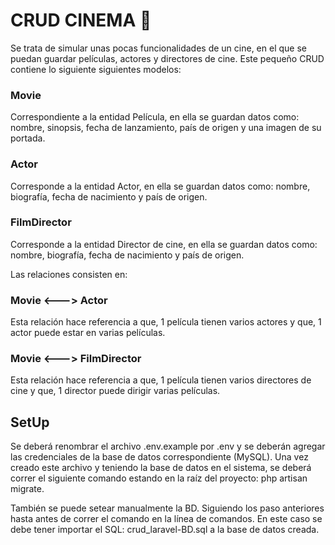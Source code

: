 # CRUD CINEMA 🚀
Se trata de simular unas pocas funcionalidades de un cine, en el que se puedan guardar películas, actores y directores de cine.
Este pequeño CRUD contiene lo siguiente siguientes modelos:

### Movie
Correspondiente a la entidad Película, en ella se guardan datos como: nombre, sinopsis, fecha de lanzamiento, país de origen y una imagen de su portada.

### Actor
Corresponde a la entidad Actor, en ella se guardan datos como: nombre, biografía, fecha de nacimiento y país de origen.

### FilmDirector
Corresponde a la entidad Director de cine, en ella se guardan datos como: nombre, biografía, fecha de nacimiento y país de origen.


Las relaciones consisten en:
### Movie <---> Actor
Esta relación hace referencia a que, 1 película tienen varios actores y que, 1 actor puede estar en varias películas.

### Movie <---> FilmDirector
Esta relación hace referencia a que, 1 película tienen varios directores de cine y que, 1 director puede dirigir varias películas.

## SetUp
Se deberá renombrar el archivo .env.example por .env y se deberán agregar las credenciales de la base de datos correspondiente (MySQL).
Una vez creado este archivo y teniendo la base de datos en el sistema, se deberá correr el siguiente comando estando en la raíz del proyecto:
php artisan migrate.

También se puede setear manualmente la BD. Siguiendo los paso anteriores hasta antes de correr el comando en la línea de comandos. 
En este caso se debe tener importar el SQL: crud_laravel-BD.sql a la base de datos creada.
